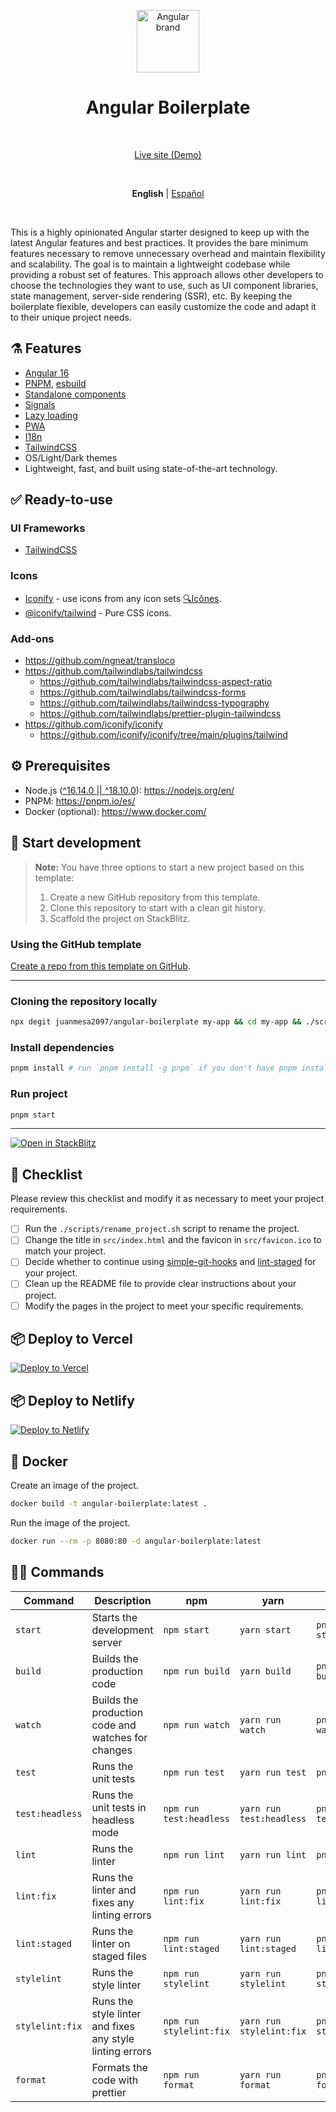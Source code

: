 <p align="center">
  <img src="https://api.iconify.design/logos:angular-icon.svg" alt="Angular brand" width="100" height="100"/>
</p>

<h1 align="center">Angular Boilerplate</h1>

<br>

<p align='center'>
  <a href="https://angularboilerplate.vercel.app/">Live site (Demo)</a>
</p>

<br>

<p align='center'>
  <strong>English</strong> |
  <a href="https://github.com/juanmesa2097/angular-boilerplate/blob/main/README.es-CO.md">Español</a>
</p>

<br>

This is a highly opinionated Angular starter designed to keep up with the latest Angular features and best practices. It provides the bare minimum features necessary to remove unnecessary overhead and maintain flexibility and scalability. The goal is to maintain a lightweight codebase while providing a robust set of features. This approach allows other developers to choose the technologies they want to use, such as UI component libraries, state management, server-side rendering (SSR), etc. By keeping the boilerplate flexible, developers can easily customize the code and adapt it to their unique project needs.

## ⚗️ Features

- [Angular 16](https://angular.io/docs)
- [PNPM](https://pnpm.io/), [esbuild](https://esbuild.github.io/)
- [Standalone components](https://angular.io/guide/standalone-components)
- [Signals](https://angular.io/guide/signals)
- [Lazy loading](https://angular.io/guide/lazy-loading-ngmodules)
- [PWA](https://angular.io/guide/service-worker-getting-started)
- [I18n](https://ngneat.github.io/transloco/)
- [TailwindCSS](https://tailwindcss.com/)
- OS/Light/Dark themes
- Lightweight, fast, and built using state-of-the-art technology.

## ✅ Ready-to-use

### UI Frameworks

- [TailwindCSS](https://tailwindcss.com/)

### Icons

- [Iconify](https://iconify.design) - use icons from any icon sets [🔍Icônes](https://icones.netlify.app/).
- [@iconify/tailwind](https://docs.iconify.design/usage/css/tailwind/) - Pure CSS icons.

### Add-ons

- <https://github.com/ngneat/transloco>
- <https://github.com/tailwindlabs/tailwindcss>
  - <https://github.com/tailwindlabs/tailwindcss-aspect-ratio>
  - <https://github.com/tailwindlabs/tailwindcss-forms>
  - <https://github.com/tailwindlabs/tailwindcss-typography>
  - <https://github.com/tailwindlabs/prettier-plugin-tailwindcss>
- <https://github.com/iconify/iconify>
  - <https://github.com/iconify/iconify/tree/main/plugins/tailwind>

## ⚙ Prerequisites

- Node.js ([^16.14.0 || ^18.10.0](https://angular.io/guide/versions)): <https://nodejs.org/en/>
- PNPM: <https://pnpm.io/es/>
- Docker (optional): <https://www.docker.com/>

## 🏹 Start development

> **Note:**
> You have three options to start a new project based on this template:
>
> 1. Create a new GitHub repository from this template.
> 2. Clone this repository to start with a clean git history.
> 3. Scaffold the project on StackBlitz.

### Using the GitHub template

[Create a repo from this template on GitHub](https://github.com/juanmesa2097/angular-boilerplate/generate).

---

### Cloning the repository locally

```sh
npx degit juanmesa2097/angular-boilerplate my-app && cd my-app && ./scripts/rename_project.sh my-app
```

### Install dependencies

```sh
pnpm install # run `pnpm install -g pnpm` if you don't have pnpm installed
```

### Run project

```sh
pnpm start
```

---

[![Open in StackBlitz](https://developer.stackblitz.com/img/open_in_stackblitz.svg)](https://analogjs.org/new)

## 📝 Checklist

Please review this checklist and modify it as necessary to meet your project requirements.

- [ ] Run the `./scripts/rename_project.sh` script to rename the project.
- [ ] Change the title in `src/index.html` and the favicon in `src/favicon.ico` to match your project.
- [ ] Decide whether to continue using [simple-git-hooks](https://github.com/toplenboren/simple-git-hooks) and [lint-staged](https://github.com/okonet/lint-staged) for your project.
- [ ] Clean up the README file to provide clear instructions about your project.
- [ ] Modify the pages in the project to meet your specific requirements.

## 📦 Deploy to Vercel

[![Deploy to Vercel](https://vercel.com/button)](https://vercel.com/new/clone?repository-url=https://github.com/juanmesa2097/angular-boilerplate)

## 📦 Deploy to Netlify

[![Deploy to Netlify](https://www.netlify.com/img/deploy/button.svg)](https://app.netlify.com/start/deploy?repository=https://github.com/juanmesa2097/angular-boilerplate)

## 🐳 Docker

Create an image of the project.

```sh
docker build -t angular-boilerplate:latest .
```

Run the image of the project.

```sh
docker run --rm -p 8080:80 -d angular-boilerplate:latest
```

## 🧙‍♂️ Commands

| Command         | Description                                              | npm                     | yarn                     | pnpm                     |
| --------------- | -------------------------------------------------------- | ----------------------- | ------------------------ | ------------------------ |
| `start`         | Starts the development server                            | `npm start`             | `yarn start`             | `pnpm run start`         |
| `build`         | Builds the production code                               | `npm run build`         | `yarn build`             | `pnpm run build`         |
| `watch`         | Builds the production code and watches for changes       | `npm run watch`         | `yarn run watch`         | `pnpm run watch`         |
| `test`          | Runs the unit tests                                      | `npm run test`          | `yarn run test`          | `pnpm run test`          |
| `test:headless` | Runs the unit tests in headless mode                     | `npm run test:headless` | `yarn run test:headless` | `pnpm run test:headless` |
| `lint`          | Runs the linter                                          | `npm run lint`          | `yarn run lint`          | `pnpm run lint`          |
| `lint:fix`      | Runs the linter and fixes any linting errors             | `npm run lint:fix`      | `yarn run lint:fix`      | `pnpm run lint:fix`      |
| `lint:staged`   | Runs the linter on staged files                          | `npm run lint:staged`   | `yarn run lint:staged`   | `pnpm run lint:staged`   |
| `stylelint`     | Runs the style linter                                    | `npm run stylelint`     | `yarn run stylelint`     | `pnpm run stylelint`     |
| `stylelint:fix` | Runs the style linter and fixes any style linting errors | `npm run stylelint:fix` | `yarn run stylelint:fix` | `pnpm run stylelint:fix` |
| `format`        | Formats the code with prettier                           | `npm run format`        | `yarn run format`        | `pnpm run format`        |
